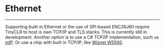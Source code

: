 # Ethernet
---
Supporting built-in Ethernet or the use of SPI-based ENC28J60 require TinyCLR to host is own TCP/IP and TLS stacks. This is currently still in development. Another option is to use a C# TCP/IP implementation, such us [mIP](https://archive.codeplex.com/?p=mip). Or use a chip with built in TCP/IP, like [Wiznet W5500](https://www.wiznet.io/product-item/w5500/).
